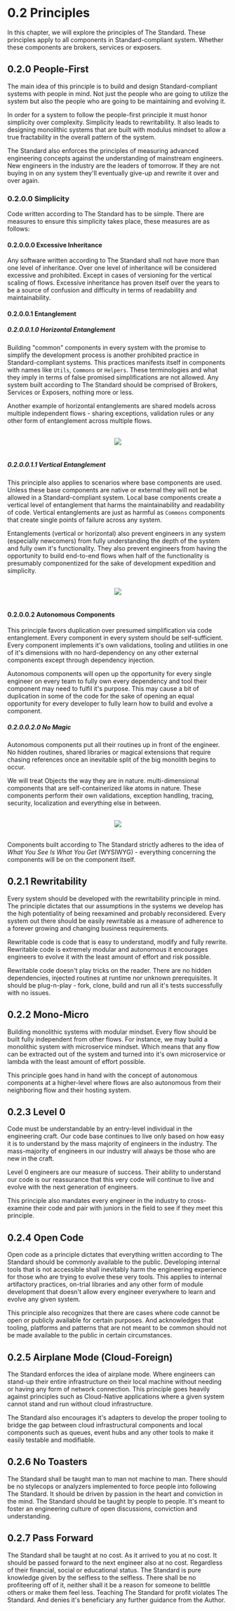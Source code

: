 # 0.2 Principles
In this chapter, we will explore the principles of The Standard. These principles apply to all components in Standard-compliant system. Whether these components are brokers, services or exposers.

## 0.2.0 People-First
The main idea of this principle is to build and design Standard-compliant systems with people in mind. Not just the people who are going to utilize the system but also the people who are going to be maintaining and evolving it.

In order for a system to follow the people-first principle it must honor simplicity over complexity. Simplicity leads to rewritability. It also leads to designing monolithic systems that are built with modulus mindset to allow a true fractability in the overall pattern of the system.

The Standard also enforces the principles of measuring advanced engineering concepts against the understanding of mainstream engineers. New engineers in the industry are the leaders of tomorrow. If they are not buying in on any system they'll eventually give-up and rewrite it over and over again.

### 0.2.0.0 Simplicity
Code written according to The Standard has to be simple. There are measures to ensure this simplicity takes place, these measures are as follows:

#### 0.2.0.0.0 Excessive Inheritance
Any software written according to The Standard shall not have more than one level of inheritance. Over one level of inheritance will be considered excessive and prohibited. Except in cases of versioning for the vertical scaling of flows. Excessive inheritance has proven itself over the years to be a source of confusion and difficulty in terms of readability and maintainability.

#### 0.2.0.0.1 Entanglement

##### 0.2.0.0.1.0 Horizontal Entanglement
Building "common" components in every system with the promise to simplify the development process is another prohibited practice in Standard-compliant systems. This practices manifests itself in components with names like `Utils`, `Commons` or `Helpers`. These terminologies and what they imply in terms of false promised simplifications are not allowed. Any system built according to The Standard should be comprised of Brokers, Services or Exposers, nothing more or less.

Another example of horizontal entanglements are shared models across multiple independent flows - sharing exceptions, validation rules or any other form of entanglement across multiple flows.

<br />
    <div align=center>
        <img src="https://user-images.githubusercontent.com/1453985/169941573-fe71c80a-ba03-449c-b690-913516176b01.png" />
    </div>
<br />

##### 0.2.0.0.1.1 Vertical Entanglement
This principle also applies to scenarios where base components are used. Unless these base components are native or external they will not be allowed in a Standard-compliant system. Local base components create a vertical level of entanglement that harms the maintainability and readability of code. Vertical entanglements are just as harmful as `Commons` components that create single points of failure across any system.

Entanglements (vertical or horizontal) also prevent engineers in any system (especially newcomers) from fully understanding the depth of the system and fully own it's functionality. They also prevent engineers from having the opportunity to build end-to-end flows when half of the functionality is presumably componentized for the sake of development expedition and simplicity. 

<br />
    <div align=center>
        <img src="https://user-images.githubusercontent.com/1453985/169942070-9336f6fd-b1bb-48e0-ac83-d7f5e7a13d38.png" />
    </div>
<br />

#### 0.2.0.0.2 Autonomous Components
This principle favors duplication over presumed simplification via code entanglement. Every component in every system should be self-sufficient. Every component implements it's own validations, tooling and utilities in one of it's dimensions with no hard-dependency on any other external components except through dependency injection.

Autonomous components will open up the opportunity for every single engineer on every team to fully own every dependency and tool their component may need to fulfil it's purpose. This may cause a bit of duplication in some of the code for the sake of opening an equal opportunity for every developer to fully learn how to build and evolve a component.

##### 0.2.0.0.2.0 No Magic
Autonomous components put all their routines up in front of the engineer. No hidden routines, shared libraries or magical extensions that require chasing references once an inevitable split of the big monolith begins to occur.

We will treat Objects the way they are in nature. multi-dimensional components that are self-containerized like atoms in nature. These components perform their own validations, exception handling, tracing, security, localization and everything else in between.

<br />
	<div align=center>
		<img src="https://user-images.githubusercontent.com/1453985/169712032-3184e22a-d91f-4baa-a0f2-657de294220b.png" />
	</div>
<br />

Components built according to The Standard strictly adheres to the idea of _What You See Is What You Get_ (WYSIWYG) - everything concerning the components will be on the component itself.

## 0.2.1 Rewritability
Every system should be developed with the rewritability principle in mind. The principle dictates that our assumptions in the systems we develop has the high potentiality of being reexamined and probably reconsidered. Every system out there should be easily rewritable as a measure of adherence to a forever growing and changing business requirements.

Rewritable code is code that is easy to understand, modify and fully rewrite. Rewritable code is extremely modular and autonomous it encourages engineers to evolve it with the least amount of effort and risk possible.

Rewritable code doesn't play tricks on the reader. There are no hidden dependencies, injected routines at runtime nor unknown prerequisites. It should be plug-n-play - fork, clone, build and run all it's tests successfully with no issues. 

## 0.2.2 Mono-Micro
Building monolithic systems with modular mindset. Every flow should be built fully independent from other flows. For instance, we may build a monolithic system with microservice mindset. Which means that any flow can be extracted out of the system and turned into it's own microservice or lambda with the least amount of effort possible.

This principle goes hand in hand with the concept of autonomous components at a higher-level where flows are also autonomous from their neighboring flow and their hosting system.

## 0.2.3 Level 0
Code must be understandable by an entry-level individual in the engineering craft. Our code base continues to live only based on how easy it is to understand by the mass majority of engineers in the industry. The mass-majority of engineers in our industry will always be those who are new in the craft.

Level 0 engineers are our measure of success. Their ability to understand our code is our reassurance that this very code will continue to live and evolve with the next generation of engineers.

This principle also mandates every engineer in the industry to cross-examine their code and pair with juniors in the field to see if they meet this principle.

## 0.2.4 Open Code
Open code as a principle dictates that everything written according to The Standard should be commonly available to the public. Developing internal tools that is not accessible shall inevitably harm the engineering experience for those who are trying to evolve these very tools. This applies to internal artifactory practices, on-trial libraries and any other form of module development that doesn't allow every engineer everywhere to learn and evolve any given system.

This principle also recognizes that there are cases where code cannot be open or publicly available for certain purposes. And acknowledges that tooling, platforms and patterns that are not meant to be common should not be made available to the public in certain circumstances.

## 0.2.5 Airplane Mode (Cloud-Foreign)
The Standard enforces the idea of airplane mode. Where engineers can stand-up their entire infrastructure on their local machine without needing or having any form of network connection. This principle goes heavily against principles such as Cloud-Native applications where a given system cannot stand and run without cloud infrastructure.

The Standard also encourages it's adapters to develop the proper tooling to bridge the gap between cloud infrastructural components and local components such as queues, event hubs and any other tools to make it easily testable and modifiable.

## 0.2.6 No Toasters
The Standard shall be taught man to man not machine to man. There should be no stylecops or analyzers implemented to force people into following The Standard. It should be driven by passion in the heart and conviction in the mind. The Standard should be taught by people to people. It's meant to foster an engineering culture of open discussions, conviction and understanding.

## 0.2.7 Pass Forward
The Standard shall be taught at no cost. As it arrived to you at no cost. It should be passed forward to the next engineer also at no cost. Regardless of their financial, social or educational status. The Standard is pure knowledge given by the selfless to the selfless. There shall be no profiteering off of it, neither shall it be a reason for someone to belittle others or make them feel less. Teaching The Standard for profit violates The Standard. And denies it's beneficiary any further guidance from the Author.
